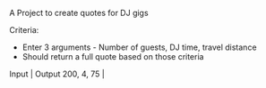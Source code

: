 A Project to create quotes for DJ gigs

Criteria:
* Enter 3 arguments - Number of guests, DJ time, travel distance
* Should return a full quote based on those criteria

Input | Output
200, 4, 75 | 